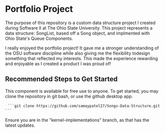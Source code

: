 # Portfolio Project

The purpose of this repository is a custom data structure project I created during Software II at The Ohio State University.
This project represents a data structure: SongList, based off a Song object, and implmented with Ohio State's Queue Components.

 I really enjoyed the portfolio project! It gave me a stronger understanding
 of the OSU software discipline while also giving me the flexibility todesign something that reflected my interests.
 This made the experience rewarding and enjoyable as I created a product I was proud of!

## Recommended Steps to Get Started

This component is available for free use to anyone. To get started, you may clone the repository in git bash, or use the github desktop app.

<pre> <code>```git clone https://github.com/samaypatel27/Songs-Data-Structure.git ```</code> </pre>

Ensure you are in the "kernel-implementations" branch, as that has the latest updates.



